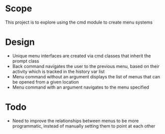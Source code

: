 # Scope
This project is to explore using the cmd module to create menu systems

# Design
- Unique menu interfaces are created via cmd classes that inherit the prompt class
- Back command navigates the user to the previous menu, based on their activity which is tracked in the history var list
- Menu command without an argument displays the list of menus that can be opened from a given location
- Menu command with an argument navigates to the menu specified

# Todo
- Need to improve the relationships between menus to be more programmatic, instead of manually setting them to point at each other